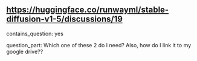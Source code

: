 ## https://huggingface.co/runwayml/stable-diffusion-v1-5/discussions/19

contains_question: yes

question_part: 
Which one of these 2 do I need?
Also, how do I link it to my google drive??